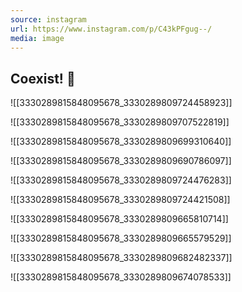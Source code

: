 ```yaml
---
source: instagram
url: https://www.instagram.com/p/C43kPFgug--/
media: image
---
```


## Coexist! 🤡

![[3330289815848095678_3330289809724458923]]

![[3330289815848095678_3330289809707522819]]

![[3330289815848095678_3330289809699310640]]

![[3330289815848095678_3330289809690786097]]

![[3330289815848095678_3330289809724476283]]

![[3330289815848095678_3330289809724421508]]

![[3330289815848095678_3330289809665810714]]

![[3330289815848095678_3330289809665579529]]

![[3330289815848095678_3330289809682482337]]

![[3330289815848095678_3330289809674078533]]

